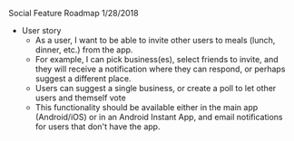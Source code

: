 Social Feature Roadmap 1/28/2018

* User story
    * As a user, I want to be able to invite other users to meals (lunch, dinner, etc.) from the app.
    * For example, I can pick business(es), select friends to invite, and they will receive a notification where they can respond, or perhaps suggest a different place.
    * Users can suggest a single business, or create a poll to let other users and themself vote
    * This functionality should be available either in the main app (Android/iOS) or in an Android Instant App, and email notifications for users that don't have the app.


